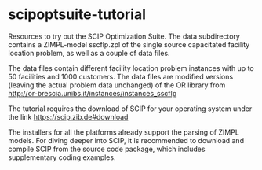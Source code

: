 # scipoptsuite-tutorial

Resources to try out the SCIP Optimization Suite. The data subdirectory contains a ZIMPL-model sscflp.zpl of the
single source capacitated facility location problem, as well as a couple of data files.

The data files contain different facility location problem instances with up to 50 facilities and 1000 customers.
The data files are modified versions (leaving the actual problem data unchanged) 
of the OR library from http://or-brescia.unibs.it/instances/instances_sscflp

The tutorial requires the download of SCIP for your operating system under the link 
https://scip.zib.de#download

The installers for all the platforms already support the parsing of ZIMPL models. 
For diving deeper into SCIP, it is recommended to download and compile SCIP from the source code package, which includes supplementary coding examples.




